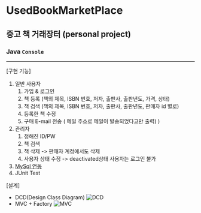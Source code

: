 # UsedBookMarketPlace
## 중고 책 거래장터 (personal project)
### Java `Console`
---
[구현 기능]
1. 일반 사용자
	1. 가입 & 로그인
	2. 책 등록 (책의 제목, ISBN 번호, 저자, 출판사, 출판년도, 가격, 상태) 
	3. 책 검색 (책의 제목, ISBN 번호, 저자, 출판사, 출판년도, 판매자 id 별로)
	4. 등록한 책 수정
	5. 구매 E-mail 전송 ( 메일 주소로 메일이 발송되었다고만 출력) )
2. 관리자
	1. 정해진 ID/PW
	2. 책 검색
	3. 책 삭제 -> 판매자 계정에서도 삭제
	4. 사용자 상태 수정 -> deactivated상태 사용자는 로그인 불가
3. [MySql 연동](https://www.freemysqlhosting.net/) 
4. JUnit Test

[설계]
- DCD(Design Class Diagram)
	![DCD](https://user-images.githubusercontent.com/60174144/90244650-24980c00-de6c-11ea-94d8-f50e408c52b0.png)
- MVC + Factory
	![MVC](https://user-images.githubusercontent.com/60174144/90244406-a8052d80-de6b-11ea-94d2-9400ba11ad01.png)	
